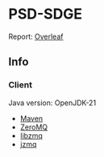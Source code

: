 # PSD-SDGE

Report: [Overleaf](REDACTED)

## Info

### Client

Java version: OpenJDK-21

- [Maven](https://maven.apache.org/)
- [ZeroMQ](https://zeromq.org/)
- [libzmq](https://github.com/zeromq/libzmq)
- [jzmq](https://github.com/zeromq/jzmq)

